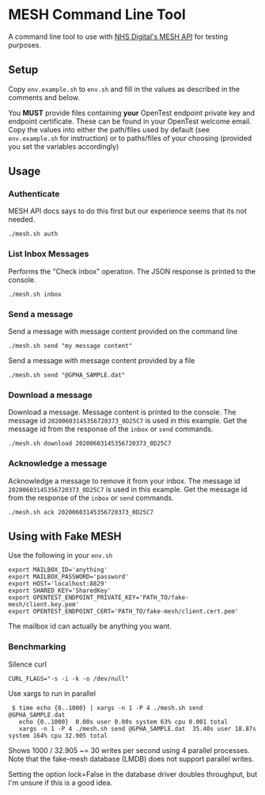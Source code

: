 # MESH Command Line Tool

A command line tool to use with [NHS Digital's MESH API](https://meshapi.docs.apiary.io/) for testing purposes.

## Setup

Copy `env.example.sh` to `env.sh` and fill in the values as described in the comments and below.

You **MUST** provide files containing **your** OpenTest endpoint private key and endpoint certificate.
These can be found in your OpenTest welcome email. Copy the values into either the path/files used by default
(see `env.example.sh` for instruction) or to paths/files of your choosing (provided you set the variables
accordingly)

## Usage

### Authenticate

MESH API docs says to do this first but our experience seems that its not needed.

    ./mesh.sh auth
    
### List Inbox Messages

Performs the "Check inbox" operation. The JSON response is printed to the console.

    ./mesh.sh inbox
    
### Send a message

Send a message with message content provided on the command line

    ./mesh.sh send "my message content"
    
Send a message with message content provided by a file

    ./mesh.sh send "@GPHA_SAMPLE.dat"
    
### Download a message

Download a message. Message content is printed to the console. The message id `20200603145356720373_0D25C7` 
is used in this example. Get the message id from the response of the `inbox` or `send` commands.

    ./mesh.sh download 20200603145356720373_0D25C7

### Acknowledge a message

Acknowledge a message to remove it from your inbox. The message id `20200603145356720373_0D25C7` 
is used in this example. Get the message id from the response of the `inbox` or `send` commands.

    ./mesh.sh ack 20200603145356720373_0D25C7

## Using with Fake MESH

Use the following in your `env.sh`

    export MAILBOX_ID='anything' 
    export MAILBOX_PASSWORD='password' 
    export HOST='localhost:8829'
    export SHARED_KEY='SharedKey'
    export OPENTEST_ENDPOINT_PRIVATE_KEY='PATH_TO/fake-mesh/client.key.pem'
    export OPENTEST_ENDPOINT_CERT='PATH_TO/fake-mesh/client.cert.pem'
    
The mailbox id can actually be anything you want.

### Benchmarking

Silence curl

    CURL_FLAGS="-s -i -k -o /dev/null"

Use xargs to run in parallel

     $ time echo {0..1000} | xargs -n 1 -P 4 ./mesh.sh send @GPHA_SAMPLE.dat
       echo {0..1000}  0.00s user 0.00s system 63% cpu 0.001 total
       xargs -n 1 -P 4 ./mesh.sh send @GPHA_SAMPLE.dat  35.40s user 18.87s system 164% cpu 32.905 total

Shows 1000 / 32.905 ~= 30 writes per second using 4 parallel processes. Note that the fake-mesh database 
(LMDB) does not support parallel writes.

Setting the option lock=False in the database driver doubles throughput, but I'm unsure if this is a good idea.